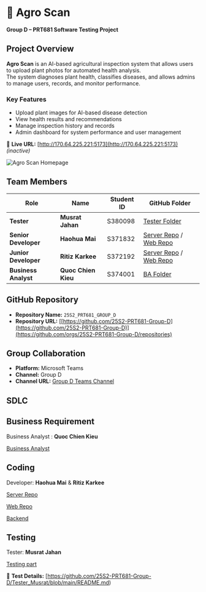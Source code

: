 # 🌿 Agro Scan  
**Group D – PRT681 Software Testing Project**

##  Project Overview

**Agro Scan** is an AI-based agricultural inspection system that allows users to upload plant photos for automated health analysis.  
The system diagnoses plant health, classifies diseases, and allows admins to manage users, records, and monitor performance.

###  Key Features
- Upload plant images for AI-based disease detection  
- View health results and recommendations  
- Manage inspection history and records  
- Admin dashboard for system performance and user management  

🔗 **Live URL:** [http://170.64.225.221:5173](http://170.64.225.221:5173) *(inactive)*  

![Agro Scan Homepage](https://github.com/25S2-PRT681-Group-D/Tester_Musrat/blob/main/AgroScan_homepage.png)


##  Team Members

| Role | Name | Student ID | GitHub Folder |
|------|------|-------------|----------------|
|  **Tester** | **Musrat Jahan** | S380098 | [Tester Folder](https://github.com/25S2-PRT681-Group-D/Tester_Musrat) |
|  **Senior Developer** | **Haohua Mai** |  S371832 | [Server Repo](https://github.com/25S2-PRT681-Group-D/server) / [Web Repo](https://github.com/25S2-PRT681-Group-D/web) |
|  **Junior Developer** | **Ritiz Karkee** | S372192 | [Server Repo](https://github.com/25S2-PRT681-Group-D/server) / [Web Repo](https://github.com/25S2-PRT681-Group-D/web) |
|  **Business Analyst** | **Quoc Chien Kieu** | S374001 | [BA Folder](https://github.com/25S2-PRT681-Group-D/business_analyst) |


##  GitHub Repository

- **Repository Name:** `25S2_PRT681_GROUP_D`  
- **Repository URL:** [[https://github.com/25S2-PRT681-Group-D](https://github.com/25S2-PRT681-Group-D)](https://github.com/orgs/25S2-PRT681-Group-D/repositories)



##  Group Collaboration

- **Platform:** Microsoft Teams  
- **Channel:** Group D  
- **Channel URL:** [Group D Teams Channel](https://teams.microsoft.com/l/channel/19%3Af3727d1405ce40a8bab190d9c155236e%40thread.tacv2/Group-D?groupId=4ccfbc39-217a-4425-80bd-cb87296d1d50&tenantId=9f248767-8e1a-42f3-836f-c092ab95ff70)



## SDLC


## Business Requirement
Business Analyst : **Quoc Chien Kieu**

[Business Analyst](https://github.com/25S2-PRT681-Group-D/business_analyst)

## Coding 
Developer: **Haohua Mai** & **Ritiz Karkee**

[Server Repo](https://github.com/25S2-PRT681-Group-D/server) 

[Web Repo](https://github.com/25S2-PRT681-Group-D/web)

[Backend](https://github.com/25S2-PRT681-Group-D/backend)


## Testing
Tester: **Musrat Jahan**

[Testing part](https://github.com/25S2-PRT681-Group-D/Tester_Musrat)

🔗 **Test Details:** [https://github.com/25S2-PRT681-Group-D/Tester_Musrat/blob/main/README.md)


